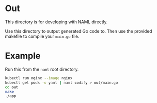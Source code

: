 # Out

This directory is for developing with NAML directly.

Use this directory to output generated Go code to. Then use the provided makefile to compile your `main.go` file. 

# Example 

Run this from the `naml` root directory.

```bash
kubectl run nginx --image nginx
kubectl get pods -o yaml | naml codify > out/main.go
cd out
make
./app 
```

